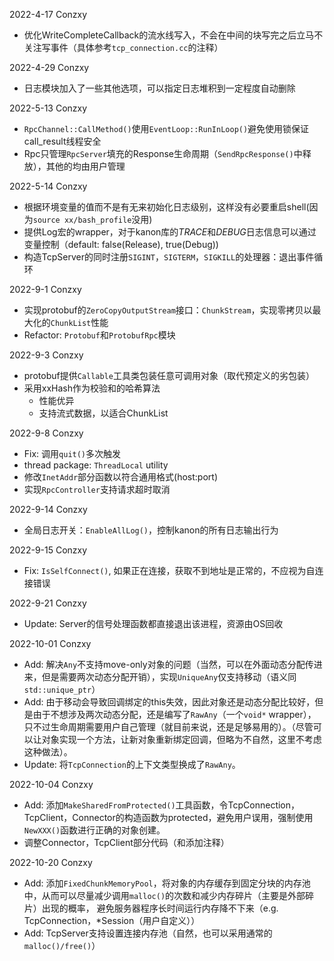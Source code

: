 2022-4-17 Conzxy 
 * 优化WriteCompleteCallback的流水线写入，不会在中间的块写完之后立马不关注写事件（具体参考`tcp_connection.cc`的注释）

2022-4-29 Conzxy
 * 日志模块加入了一些其他选项，可以指定日志堆积到一定程度自动删除

2022-5-13 Conzxy
 * `RpcChannel::CallMethod()`使用`EventLoop::RunInLoop()`避免使用锁保证call_result线程安全
 * Rpc只管理`RpcServer`填充的Response生命周期（`SendRpcResponse()`中释放），其他的均由用户管理

2022-5-14 Conzxy
 * 根据环境变量的值而不是有无来初始化日志级别，这样没有必要重启shell(因为`source xx/bash_profile`没用)
 * 提供Log宏的wrapper，对于kanon库的*TRACE*和*DEBUG*日志信息可以通过变量控制（default: false(Release), true(Debug))
 * 构造TcpServer的同时注册`SIGINT`，`SIGTERM`，`SIGKILL`的处理器：退出事件循环

2022-9-1 Conzxy
 * 实现protobuf的`ZeroCopyOutputStream`接口：`ChunkStream`，实现零拷贝以最大化的`ChunkList`性能
 * Refactor: `Protobuf`和`ProtobufRpc`模块

2022-9-3 Conzxy
 * protobuf提供`Callable`工具类包装任意可调用对象（取代预定义的劣包装）
 * 采用xxHash作为校验和的哈希算法
   * 性能优异
   * 支持流式数据，以适合ChunkList

2022-9-8 Conzxy
 * Fix: 调用`quit()`多次触发
 * thread package: `ThreadLocal` utility
 * 修改`InetAddr`部分函数以符合通用格式(host:port)
 * 实现`RpcController`支持请求超时取消

2022-9-14 Conzxy
 * 全局日志开关：`EnableAllLog()`，控制kanon的所有日志输出行为

2022-9-15 Conzxy
 * Fix: `IsSelfConnect()`, 如果正在连接，获取不到地址是正常的，不应视为自连接错误

2022-9-21 Conzxy
 * Update: Server的信号处理函数都直接退出该进程，资源由OS回收

2022-10-01 Conzxy
 * Add: 解决`Any`不支持move-only对象的问题（当然，可以在外面动态分配传进来，但是需要两次动态分配开销），实现`UniqueAny`仅支持移动（语义同`std::unique_ptr`）
 * Add: 由于移动会导致回调绑定的this失效，因此对象还是动态分配比较好，但是由于不想涉及两次动态分配，还是编写了`RawAny`（一个`void*` wrapper），只不过生命周期需要用户自己管理（就目前来说，还是足够易用的）。（尽管可以让对象实现一个方法，让新对象重新绑定回调，但略为不自然，这里不考虑这种做法）。
 * Update: 将`TcpConnection`的上下文类型换成了`RawAny`。

2022-10-04 Conzxy
 * Add: 添加`MakeSharedFromProtected()`工具函数，令TcpConnection，TcpClient，Connector的构造函数为protected，避免用户误用，强制使用`NewXXX()`函数进行正确的对象创建。
 * 调整Connector，TcpClient部分代码（和添加注释）

2022-10-20 Conzxy
 * Add: 添加`FixedChunkMemoryPool`，将对象的内存缓存到固定分块的内存池中，从而可以尽量减少调用`malloc()`的次数和减少内存碎片（主要是外部碎片）出现的概率，
   避免服务器程序长时间运行内存降不下来（e.g. TcpConnection，\*Session（用户自定义））
 * Add: TcpServer支持设置连接内存池（自然，也可以采用通常的`malloc()/free()`）
